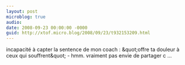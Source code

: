 ```yaml
---
layout: post
microblog: true
audio: 
date: 2008-09-23 00:00:00 -0000
guid: http://xtof.micro.blog/2008/09/23/t932153209.html
---
```

incapacité à capter la sentence de mon coach : &amp;quot;offre ta douleur à ceux qui souffrent&amp;quot; - hmm. vraiment pas envie de partager c ...
